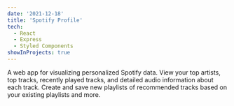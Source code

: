 ```yaml
---
date: '2021-12-18'
title: 'Spotify Profile'
tech:
  - React
  - Express
  - Styled Components
showInProjects: true
---
```


A web app for visualizing personalized Spotify data. View your top artists, top tracks, recently played tracks, and detailed audio information about each track. Create and save new playlists of recommended tracks based on your existing playlists and more.
